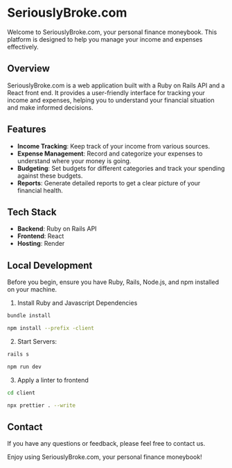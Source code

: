 # SeriouslyBroke.com

Welcome to SeriouslyBroke.com, your personal finance moneybook. This platform is designed to help you manage your income and expenses effectively. 

## Overview

SeriouslyBroke.com is a web application built with a Ruby on Rails API and a React front end. It provides a user-friendly interface for tracking your income and expenses, helping you to understand your financial situation and make informed decisions.

## Features

- **Income Tracking**: Keep track of your income from various sources.
- **Expense Management**: Record and categorize your expenses to understand where your money is going.
- **Budgeting**: Set budgets for different categories and track your spending against these budgets.
- **Reports**: Generate detailed reports to get a clear picture of your financial health.

## Tech Stack

- **Backend**: Ruby on Rails API
- **Frontend**: React
- **Hosting**: Render

## Local Development

Before you begin, ensure you have Ruby, Rails, Node.js, and npm installed on your machine.

1. Install Ruby and Javascript Dependencies

```sh
bundle install

npm install --prefix -client

```

2. Start Servers:

```sh
rails s

npm run dev

```
3. Apply a linter to frontend

```sh
cd client

npx prettier . --write

```

## Contact

If you have any questions or feedback, please feel free to contact us.

Enjoy using SeriouslyBroke.com, your personal finance moneybook!